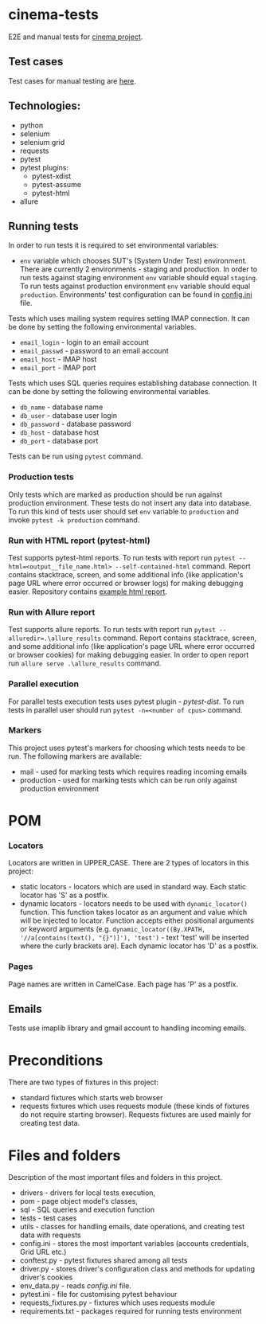 # cinema-tests

E2E and manual tests for [cinema project](https://github.com/miloszhoc/cinema).

## Test cases

Test cases for manual testing
are [here](https://docs.google.com/spreadsheets/d/1waFV-8ZkhgdNZUMMdUEsn7iaLLuMzJ9fWcIrPRdYdkg/edit#gid=0).

## Technologies:

* python
* selenium
* selenium grid
* requests
* pytest
* pytest plugins:
    * pytest-xdist
    * pytest-assume
    * pytest-html
* allure

## Running tests

In order to run tests it is required to set environmental variables:

- `env` variable which chooses SUT's (System Under Test) environment. There are currently 2 environments - staging and
  production. In order to run tests against staging environment `env` variable should equal `staging`. To run tests
  against production environment `env` variable should equal `production`. Environments' test configuration can be found
  in [config.ini](./config.ini) file.

Tests which uses mailing system requires setting IMAP connection. It can be done by setting the following environmental
variables.

- `email_login` - login to an email account
- `email_passwd` - password to an email account
- `email_host` - IMAP host
- `email_port` - IMAP port

Tests which uses SQL queries requires establishing database connection. It can be done by setting the following
environmental variables.

- `db_name` - database name
- `db_user` - database user login
- `db_password` - database password
- `db_host` - database host
- `db_port` - database port

Tests can be run using `pytest` command.

### Production tests

Only tests which are marked as production should be run against production environment. These tests do not insert any
data into database. To run this kind of tests user should set `env` variable to `production` and
invoke `pytest -k production` command.

### Run with HTML report (pytest-html)

Test supports pytest-html reports. To run tests with report
run `pytest --html=<output__file_name.html> --self-contained-html` command. Report contains stacktrace, screen, and some
additional info (like application's page URL where error occurred or browser logs) for making debugging easier.
Repository contains [example html report](./example_report.html).

### Run with Allure report

Test supports allure reports. To run tests with report run `pytest --alluredir=.\allure_results` command. Report
contains stacktrace, screen, and some additional info (like application's page URL where error occurred or browser
cookies) for making debugging easier. In order to open report run `allure serve .\allure_results` command.

### Parallel execution

For parallel tests execution tests uses pytest plugin - _pytest-dist_. To run tests in parallel user should
run `pytest -n=<number of cpus>` command.

### Markers

This project uses pytest's markers for choosing which tests needs to be run. The following markers are available:

- mail - used for marking tests which requires reading incoming emails
- production - used for marking tests which can be run only against production environment

# POM

### Locators

Locators are written in UPPER_CASE. There are 2 types of locators in this project:

* static locators - locators which are used in standard way. Each static locator has 'S' as a postfix.
* dynamic locators - locators needs to be used with `dynamic_locator()` function. This function takes locator as an
  argument and value which will be injected to locator. Function accepts either positional arguments or keyword
  arguments (e.g. `dynamic_locator((By.XPATH, '//a[contains(text(), "{}")]'), 'test')` - text 'test' will be inserted
  where the curly brackets are). Each dynamic locator has 'D' as a postfix.

### Pages

Page names are written in CamelCase. Each page has 'P' as a postfix.

## Emails

Tests use imaplib library and gmail account to handling incoming emails.

# Preconditions

There are two types of fixtures in this project:

- standard fixtures which starts web browser
- requests fixtures which uses requests module (these kinds of fixtures do not require starting browser). Requests
  fixtures are used mainly for creating test data.

# Files and folders

Description of the most important files and folders in this project.

* drivers - drivers for local tests execution,
* pom - page object model's classes,
* sql - SQL queries and execution function
* tests - test cases
* utils - classes for handling emails, date operations, and creating test data with requests
* config.ini - stores the most important variables (accounts credentials, Grid URL etc.)
* conftest.py - pytest fixtures shared among all tests
* driver.py - stores driver's configuration class and methods for updating driver's cookies
* env_data.py - reads _config.ini_ file.
* pytest.ini - file for customising pytest behaviour
* requests_fixtures.py - fixtures which uses requests module
* requirements.txt - packages required for running tests environment
